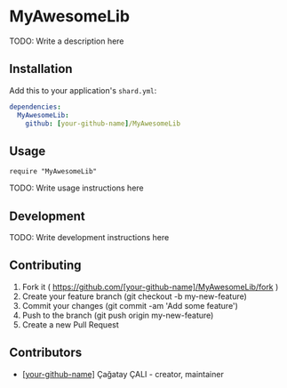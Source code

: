 # MyAwesomeLib

TODO: Write a description here

## Installation


Add this to your application's `shard.yml`:

```yaml
dependencies:
  MyAwesomeLib:
    github: [your-github-name]/MyAwesomeLib
```


## Usage


```crystal
require "MyAwesomeLib"
```


TODO: Write usage instructions here

## Development

TODO: Write development instructions here

## Contributing

1. Fork it ( https://github.com/[your-github-name]/MyAwesomeLib/fork )
2. Create your feature branch (git checkout -b my-new-feature)
3. Commit your changes (git commit -am 'Add some feature')
4. Push to the branch (git push origin my-new-feature)
5. Create a new Pull Request

## Contributors

- [[your-github-name]](https://github.com/[your-github-name]) Çağatay ÇALI - creator, maintainer
